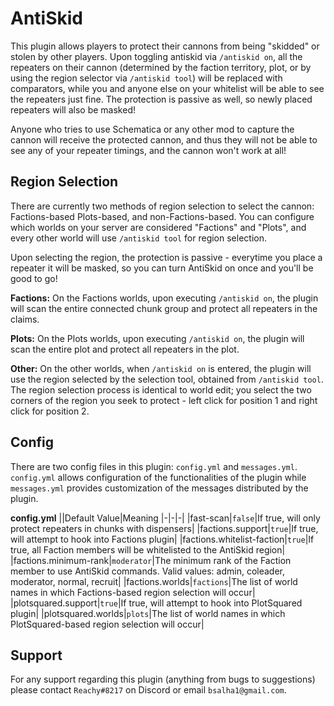 # AntiSkid

This plugin allows players to protect their cannons from being "skidded" or stolen by other players. Upon toggling antiskid via `/antiskid on`, all the repeaters on their cannon (determined by the faction territory, plot, or by using the region selector via `/antiskid tool`) will be replaced with comparators, while you and anyone else on your whitelist will be able to see the repeaters just fine. The protection is passive as well, so newly placed repeaters will also be masked!

Anyone who tries to use Schematica or any other mod to capture the cannon will receive the protected cannon, and thus they will not be able to see any of your repeater timings, and the cannon won't work at all!


## Region Selection

There are currently two methods of region selection to select the cannon: Factions-based Plots-based, and non-Factions-based. You can configure which worlds on your server are considered "Factions" and "Plots", and every other world will use `/antiskid tool` for region selection.

Upon selecting the region, the protection is passive - everytime you place a repeater it will be masked, so you can turn AntiSkid on once and you'll be good to go! 

**Factions:** On the Factions worlds, upon executing `/antiskid on`, the plugin will scan the entire connected chunk group and protect all repeaters in the claims.

**Plots:** On the Plots worlds, upon executing `/antiskid on`, the plugin will scan the entire plot and protect all repeaters in  the plot.

**Other:** On the other worlds, when `/antiskid on` is entered, the plugin will use the region selected by the selection tool, obtained from `/antiskid tool`. The region selection process is identical to world edit; you select the two corners of the region you seek to protect - left click for position 1 and right click for position 2.

## Config

There are two config files in this plugin: `config.yml` and `messages.yml`. `config.yml` allows configuration of the functionalities of the plugin while `messages.yml` provides customization of the messages distributed by the plugin.

**config.yml** 
||Default Value|Meaning
|-|-|-|
|fast-scan|`false`|If true, will only protect repeaters in chunks with dispensers|
|factions.support|`true`|If true, will attempt to hook into Factions plugin|
|factions.whitelist-faction|`true`|If true, all Faction members will be whitelisted to the AntiSkid region|
|factions.minimum-rank|`moderator`|The minimum rank of the Faction member to use AntiSkid commands. Valid values: admin, coleader, moderator, normal, recruit|
|factions.worlds|`factions`|The list of world names in which Factions-based region selection will occur|
|plotsquared.support|`true`|If true, will attempt to hook into PlotSquared plugin|
|plotsquared.worlds|`plots`|The list of world names in which PlotSquared-based region selection will occur|

## Support

For any support regarding this plugin (anything from bugs to suggestions) please contact `Reachy#8217` on Discord or email `bsalha1@gmail.com`.
